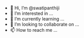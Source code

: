 - 👋 Hi, I’m @swatipanthiji
- 👀 I’m interested in ...
- 🌱 I’m currently learning ...
- 💞️ I’m looking to collaborate on ...
- 📫 How to reach me ...

<!---
swatipanthiji/swatipanthiji is a ✨ special ✨ repository because its `README.md` (this file) appears on your GitHub profile.
You can click the Preview link to take a look at your changes.
--->

